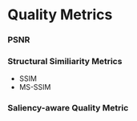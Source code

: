 # Quality Metrics
### PSNR
### Structural Similiarity Metrics
  - SSIM
  - MS-SSIM
### Saliency-aware Quality Metric
